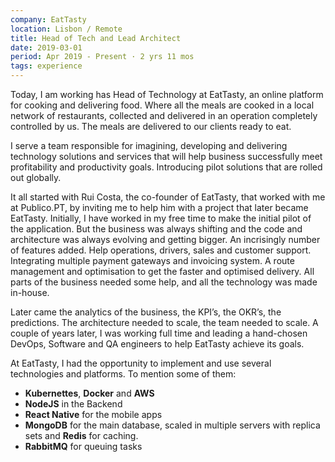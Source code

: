 ```yaml
---
company: EatTasty
location: Lisbon / Remote
title: Head of Tech and Lead Architect
date: 2019-03-01
period: Apr 2019 - Present · 2 yrs 11 mos
tags: experience
---
```

Today, I am working has Head of Technology at EatTasty, an online platform for cooking and delivering food. Where all the meals are cooked in a local network of restaurants, collected and delivered in an operation completely controlled by us. The meals are delivered to our clients ready to eat.

I serve a team responsible for imagining, developing and delivering technology solutions and services that will help business successfully meet profitability and productivity goals. Introducing pilot solutions that are rolled out globally.

It all started with Rui Costa, the co-founder of EatTasty, that worked with me at Publico.PT, by inviting me to help him with a project that later became EatTasty. Initially, I have worked in my free time to make the initial pilot of the application.  But the business was always shifting and the code and architecture was always evolving and getting bigger.  An incrisingly number of features added. Help operations, drivers, sales and customer support. Integrating multiple payment gateways and invoicing system. A route management and optimisation to get the faster and optimised delivery. All parts of the business needed  some help, and all the technology was made in-house.

Later came the analytics of the business, the KPI’s, the OKR’s, the predictions.  The architecture needed to scale, the team needed to scale. A couple of years later, I was working full time and leading a hand-chosen DevOps, Software and QA engineers to help EatTasty achieve its goals.

At EatTasty, I had the opportunity to implement and use several technologies and platforms. To mention some of them:
- **Kubernettes**, **Docker** and **AWS**
- **NodeJS** in the Backend
- **React Native** for the mobile apps
- **MongoDB** for the main database, scaled in multiple servers with replica sets and **Redis** for caching.
- **RabbitMQ** for queuing tasks

